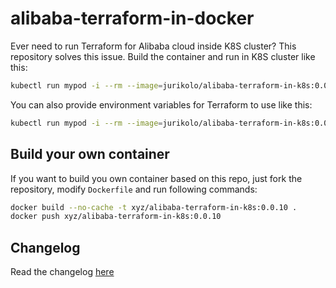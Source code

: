 # alibaba-terraform-in-docker

Ever need to run Terraform for Alibaba cloud inside K8S cluster?
This repository solves this issue. Build the container and run in K8S cluster like this:
```bash
kubectl run mypod -i --rm --image=jurikolo/alibaba-terraform-in-k8s:0.0.10
```

You can also provide environment variables for Terraform to use like this:
```bash
kubectl run mypod -i --rm --image=jurikolo/alibaba-terraform-in-k8s:0.0.10 --env="ALICLOUD_ACCESS_KEY=" --env="ALICLOUD_SECRET_KEY" --env="ALICLOUD_REGION="
```

## Build your own container

If you want to build you own container based on this repo, just fork the repository, modify `Dockerfile` and run following commands:
```bash
docker build --no-cache -t xyz/alibaba-terraform-in-k8s:0.0.10 .
docker push xyz/alibaba-terraform-in-k8s:0.0.10
```

## Changelog
Read the changelog [here](./CHANGELOG.md)
